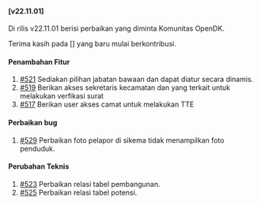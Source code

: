 #### [v22.11.01]

Di rilis v22.11.01 berisi perbaikan yang diminta Komunitas OpenDK.

Terima kasih pada [] yang baru mulai berkontribusi.

#### Penambahan Fitur
1. [#521](https://github.com/OpenSID/OpenDK/issues/521) Sediakan pilihan jabatan bawaan dan dapat diatur secara dinamis.
2. [#519](https://github.com/OpenSID/OpenDK/issues/519) Berikan akses sekretaris kecamatan dan yang terkait untuk melakukan verfikasi surat
3. [#517](https://github.com/OpenSID/OpenDK/issues/517) Berikan user akses camat untuk melakukan TTE


#### Perbaikan bug
1. [#529](https://github.com/OpenSID/OpenDK/issues/529) Perbaikan foto pelapor di sikema tidak menampilkan foto penduduk.

#### Perubahan Teknis
1. [#523](https://github.com/OpenSID/OpenDK/issues/523) Perbaikan relasi tabel pembangunan.
2. [#525](https://github.com/OpenSID/OpenDK/issues/525) Perbaikan relasi tabel potensi.
